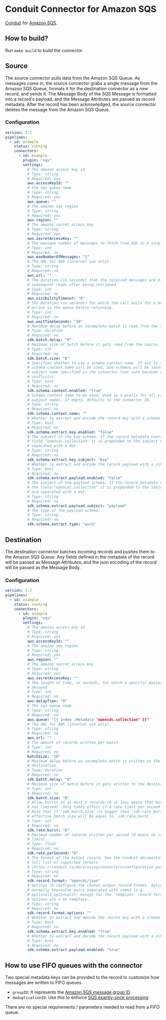 # Conduit Connector for Amazon SQS

[Conduit](https://conduit.io) for [Amazon SQS](https://docs.aws.amazon.com/AWSSimpleQueueService/latest/SQSDeveloperGuide/welcome.html).

## How to build?

Run `make build` to build the connector.

## Source

The source connector pulls data from the Amazon SQS Queue. As messages come in,
the source connector grabs a single message from the Amazon SQS Queue, formats
it for the destination connector as a new record, and sends it. The Message Body
of the SQS Message is formatted into a record's payload, and the Message
Attributes are passed as record metadata. After the record has been
acknowledged, the source connector deletes the message from the Amazon SQS
Queue.

### Configuration

<!-- readmegen:source.parameters.yaml -->
```yaml
version: 2.2
pipelines:
  - id: example
    status: running
    connectors:
      - id: example
        plugin: "sqs"
        settings:
          # The amazon access key id
          # Type: string
          # Required: yes
          aws.accessKeyId: ""
          # The sqs queue name
          # Type: string
          # Required: yes
          aws.queue: ""
          # The amazon sqs region
          # Type: string
          # Required: yes
          aws.region: ""
          # The amazon secret access key
          # Type: string
          # Required: yes
          aws.secretAccessKey: ""
          # The maximum number of messages to fetch from SQS in a single batch.
          # Type: int
          # Required: no
          aws.maxNumberOfMessages: "1"
          # The URL for AWS (internal use only).
          # Type: string
          # Required: no
          aws.url: ""
          # The duration (in seconds) that the received messages are hidden from
          # subsequent reads after being retrieved.
          # Type: int
          # Required: no
          aws.visibilityTimeout: "0"
          # The duration (in seconds) for which the call waits for a message to
          # arrive in the queue before returning.
          # Type: int
          # Required: no
          aws.waitTimeSeconds: "10"
          # Maximum delay before an incomplete batch is read from the source.
          # Type: duration
          # Required: no
          sdk.batch.delay: "0"
          # Maximum size of batch before it gets read from the source.
          # Type: int
          # Required: no
          sdk.batch.size: "0"
          # Specifies whether to use a schema context name. If set to false, no
          # schema context name will be used, and schemas will be saved with the
          # subject name specified in the connector (not safe because of name
          # conflicts).
          # Type: bool
          # Required: no
          sdk.schema.context.enabled: "true"
          # Schema context name to be used. Used as a prefix for all schema
          # subject names. If empty, defaults to the connector ID.
          # Type: string
          # Required: no
          sdk.schema.context.name: ""
          # Whether to extract and encode the record key with a schema.
          # Type: bool
          # Required: no
          sdk.schema.extract.key.enabled: "false"
          # The subject of the key schema. If the record metadata contains the
          # field "opencdc.collection" it is prepended to the subject name and
          # separated with a dot.
          # Type: string
          # Required: no
          sdk.schema.extract.key.subject: "key"
          # Whether to extract and encode the record payload with a schema.
          # Type: bool
          # Required: no
          sdk.schema.extract.payload.enabled: "false"
          # The subject of the payload schema. If the record metadata contains
          # the field "opencdc.collection" it is prepended to the subject name
          # and separated with a dot.
          # Type: string
          # Required: no
          sdk.schema.extract.payload.subject: "payload"
          # The type of the payload schema.
          # Type: string
          # Required: no
          sdk.schema.extract.type: "avro"
```
<!-- /readmegen:source.parameters.yaml -->

## Destination

The destination connector batches incoming records and pushes them to the Amazon
SQS Queue. Any fields defined in the metadata of the record will be passed as
Message Attributes, and the json encoding of the record will be passed as the
Message Body.

### Configuration

<!-- readmegen:destination.parameters.yaml -->
```yaml
version: 2.2
pipelines:
  - id: example
    status: running
    connectors:
      - id: example
        plugin: "sqs"
        settings:
          # The amazon access key id
          # Type: string
          # Required: yes
          aws.accessKeyId: ""
          # The amazon sqs region
          # Type: string
          # Required: yes
          aws.region: ""
          # The amazon secret access key
          # Type: string
          # Required: yes
          aws.secretAccessKey: ""
          # The length of time, in seconds, for which a specific message is
          # delayed
          # Type: int
          # Required: no
          aws.delayTime: "0"
          # The sqs queue name
          # Type: string
          # Required: no
          aws.queue: "{{ index .Metadata "opencdc.collection" }}"
          # The URL for AWS (internal use only).
          # Type: string
          # Required: no
          aws.url: ""
          # The amount of records written per batch
          # Type: int
          # Required: no
          batchSize: "10"
          # Maximum delay before an incomplete batch is written to the
          # destination.
          # Type: duration
          # Required: no
          sdk.batch.delay: "0"
          # Maximum size of batch before it gets written to the destination.
          # Type: int
          # Required: no
          sdk.batch.size: "0"
          # Allow bursts of at most X records (0 or less means that bursts are
          # not limited). Only takes effect if a rate limit per second is set.
          # Note that if `sdk.batch.size` is bigger than `sdk.rate.burst`, the
          # effective batch size will be equal to `sdk.rate.burst`.
          # Type: int
          # Required: no
          sdk.rate.burst: "0"
          # Maximum number of records written per second (0 means no rate
          # limit).
          # Type: float
          # Required: no
          sdk.rate.perSecond: "0"
          # The format of the output record. See the Conduit documentation for a
          # full list of supported formats
          # (https://conduit.io/docs/using/connectors/configuration-parameters/output-format).
          # Type: string
          # Required: no
          sdk.record.format: "opencdc/json"
          # Options to configure the chosen output record format. Options are
          # normally key=value pairs separated with comma (e.g.
          # opt1=val2,opt2=val2), except for the `template` record format, where
          # options are a Go template.
          # Type: string
          # Required: no
          sdk.record.format.options: ""
          # Whether to extract and decode the record key with a schema.
          # Type: bool
          # Required: no
          sdk.schema.extract.key.enabled: "true"
          # Whether to extract and decode the record payload with a schema.
          # Type: bool
          # Required: no
          sdk.schema.extract.payload.enabled: "true"
```
<!-- /readmegen:destination.parameters.yaml -->

## How to use FIFO queues with the connector

Two special metadata keys can be provided to the record to customize how messages are written to FIFO queues.

- `groupID`: It represents the [Amazon SQS message group ID](https://docs.aws.amazon.com/AWSSimpleQueueService/latest/SQSDeveloperGuide/using-messagegroupid-property.html).
- `deduplicationID`: Use this to enforce [SQS exactly-once processing](https://docs.aws.amazon.com/AWSSimpleQueueService/latest/SQSDeveloperGuide/FIFO-queues-exactly-once-processing.html)

There are no special requirements / parameters needed to read from a FIFO queue.
